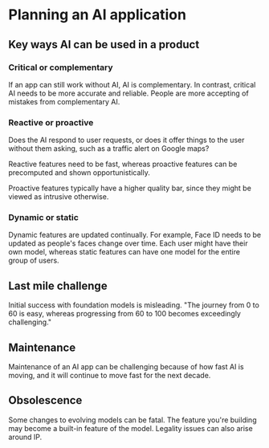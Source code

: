# Planning an AI application

## Key ways AI can be used in a product

### Critical or complementary

If an app can still work without AI, AI is complementary. In contrast, critical AI needs to be more accurate and reliable. People are more accepting of mistakes from complementary AI.

### Reactive or proactive

Does the AI respond to user requests, or does it offer things to the user without them asking, such as a traffic alert on Google maps?

Reactive features need to be fast, whereas proactive features can be precomputed and shown opportunistically.

Proactive features typically have a higher quality bar, since they might be viewed as intrusive otherwise.

### Dynamic or static

Dynamic features are updated continually. For example, Face ID needs to be updated as people's faces change over time. Each user might have their own model, whereas static features can have one model for the entire group of users.

## Last mile challenge

Initial success with foundation models is misleading. "The journey from 0 to 60 is easy, whereas progressing from 60 to 100 becomes exceedingly challenging."

## Maintenance

Maintenance of an AI app can be challenging because of how fast AI is moving, and it will continue to move fast for the next decade.

## Obsolescence

Some changes to evolving models can be fatal. The feature you're building may become a built-in feature of the model. Legality issues can also arise around IP.
